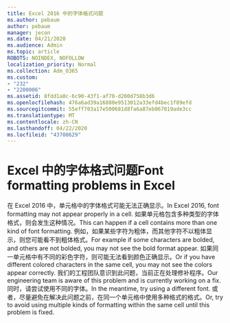 ```yaml
---
title: Excel 2016 中的字体格式问题
ms.author: pebaum
author: pebaum
manager: jecon
ms.date: 04/21/2020
ms.audience: Admin
ms.topic: article
ROBOTS: NOINDEX, NOFOLLOW
localization_priority: Normal
ms.collection: Adm_O365
ms.custom:
- "232"
- "2200006"
ms.assetid: 8fdd1a0c-6c90-43f1-af70-d200d758b3d6
ms.openlocfilehash: 476a6ad39a16880e9513012a33efd4bec1f89efd
ms.sourcegitcommit: 55eff703a17e500681d8fa6a87eb067019ade3cc
ms.translationtype: MT
ms.contentlocale: zh-CN
ms.lasthandoff: 04/22/2020
ms.locfileid: "43708629"
---
```

# <a name="font-formatting-problems-in-excel"></a><span data-ttu-id="25027-102">Excel 中的字体格式问题</span><span class="sxs-lookup"><span data-stu-id="25027-102">Font formatting problems in Excel</span></span>

<span data-ttu-id="25027-103">在 Excel 2016 中，单元格中的字体格式可能无法正确显示。</span><span class="sxs-lookup"><span data-stu-id="25027-103">In Excel 2016, font formatting may not appear properly in a cell.</span></span> <span data-ttu-id="25027-104">如果单元格包含多种类型的字体格式，则会发生这种情况。</span><span class="sxs-lookup"><span data-stu-id="25027-104">This can happen if a cell contains more than one kind of font formatting.</span></span> <span data-ttu-id="25027-105">例如，如果某些字符为粗体，而其他字符不以粗体显示，则您可能看不到粗体格式。</span><span class="sxs-lookup"><span data-stu-id="25027-105">For example if some characters are bolded, and others are not bolded, you may not see the bold format appear.</span></span> <span data-ttu-id="25027-106">如果同一单元格中有不同的彩色字符，则可能无法看到颜色正确显示。</span><span class="sxs-lookup"><span data-stu-id="25027-106">Or if you have different colored characters in the same cell, you may not see the colors appear correctly.</span></span> <span data-ttu-id="25027-107">我们的工程团队意识到此问题，当前正在处理修补程序。</span><span class="sxs-lookup"><span data-stu-id="25027-107">Our engineering team is aware of this problem and is currently working on a fix.</span></span> <span data-ttu-id="25027-108">同时，请尝试使用不同的字体。</span><span class="sxs-lookup"><span data-stu-id="25027-108">In the meantime, try using a different font.</span></span> <span data-ttu-id="25027-109">或者，尽量避免在解决此问题之前，在同一个单元格中使用多种格式的格式。</span><span class="sxs-lookup"><span data-stu-id="25027-109">Or, try to avoid using multiple kinds of formatting within the same cell until this problem is fixed.</span></span>
  